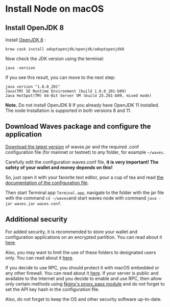 # Install Node on macOS

## Install OpenJDK 8

Install [OpenJDK 8](https://github.com/AdoptOpenJDK/homebrew-openjdk) :

```
brew cask install adoptopenjdk/openjdk/adoptopenjdk8
```

Now check the JDK version using the terminal:

```
java -version
```

If you see this result, you can move to the next step:

```
java version "1.8.0_201"
Java(TM) SE Runtime Environment (build 1.8.0_201-b09)
Java HotSpot(TM) 64-Bit Server VM (build 25.201-b09, mixed mode)
```

**Note.** Do not install OpenJDK 8 If you already have OpenJDK 11 installed. The node Installation is supported in both versions 8 and 11.

## Download Waves package and configure the application

[Download the latest version](https://github.com/wavesplatform/Waves/releases) of waves.jar and the required .conf configuration file (for mainnet or testnet) to any folder, for example `~/waves`.

Carefully edit the configuration waves.conf file, **it is very important! The safety of your wallet and money depends on this!**

So, just open it with your favorite text editor, pour a cup of tea and read [the documentation of the configuration file](/en/waves-node/node-configuration).

Then start Terminal app `Terminal.app`, navigate to the folder with the jar file with the command `cd ~/waves`and start waves node with command `java -jar waves.jar waves.conf`.

## Additional security

For added security, it is recommended to store your wallet and configuration applications on an encrypted partition. You can read about it [here](https://support.apple.com/en-us/HT208344).

Also, you may want to limit the use of these folders to designated users only. You can read about it [here](http://ss64.com/osx/chown.html).

If you decide to use RPC, you should protect it with macOS embedded or any other firewall. You can read about it [here](https://support.apple.com/en-us/HT201642). If your server is public and available to the Internet and you decide to enable and use RPC, then allow only certain methods using [Nginx's proxy\_pass module](http://nginx.org/ru/docs/http/ngx_http_proxy_module.html) and do not forget to set the API key hash in the configuration file.

Also, do not forget to keep the OS and other security software up-to-date.
